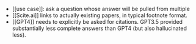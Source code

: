 - [[use case]]: ask a question whose answer will be pulled from multiple
- [[Scite.ai]] links to actually existing papers, in typical footnote format.
- [[GPT4]] needs to explicitly be asked for citations. GPT3.5 provided substantially less complete answers than GPT4 (but also hallucinated less).